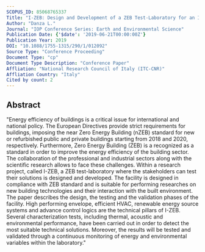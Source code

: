 ```yaml
---
SCOPUS_ID: 85068765337
Title: "I-ZEB: Design and Development of a ZEB Test-Laboratory for an Integrated Evaluation of Building Technologies"
Author: "Danza L."
Journal: "IOP Conference Series: Earth and Environmental Science"
Publication Date: {'$date': '2019-06-21T00:00:00Z'}
Publication Year: 2019
DOI: "10.1088/1755-1315/290/1/012092"
Source Type: "Conference Proceeding"
Document Type: "cp"
Document Type Description: "Conference Paper"
Affliation: "National Research Council of Italy (ITC-CNR)"
Affliation Country: "Italy"
Cited by count: 2
---
```


## Abstract
"Energy efficiency of buildings is a critical issue for international and national policy. The European Directives provide strict requirements for buildings, imposing the near Zero Energy Building (nZEB) standard for new or refurbished public and private buildings starting from 2018 and 2020, respectively. Furthermore, Zero Energy Building (ZEB) is a recognized as a standard in order to improve the energy efficiency of the building sector. The collaboration of the professional and industrial sectors along with the scientific research allows to face these challenges. Within a research project, called I-ZEB, a ZEB test-laboratory where the stakeholders can test their solutions is designed and developed. The facility is designed in compliance with ZEB standard and is suitable for performing researches on new building technologies and their interaction with the built environment. The paper describes the design, the testing and the validation phases of the facility. High performing envelope, efficient HVAC, renewable energy source systems and advance control logics are the technical pillars of I-ZEB. Several characterization tests, including thermal, acoustic and environmental performance, have been carried out in order to detect the most suitable technical solutions. Moreover, the results will be tested and validated through a continuous monitoring of energy and environmental variables within the laboratory."
